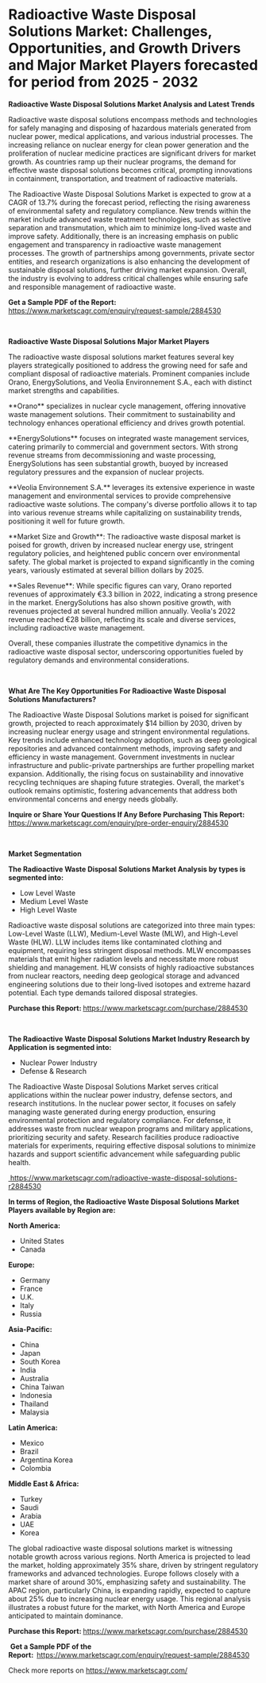 <p><h1>Radioactive Waste Disposal Solutions Market: Challenges, Opportunities, and Growth Drivers and Major Market Players forecasted for period from 2025 - 2032</h1></p><p><strong>Radioactive Waste Disposal Solutions Market Analysis and Latest Trends</strong></p>
<p><p>Radioactive waste disposal solutions encompass methods and technologies for safely managing and disposing of hazardous materials generated from nuclear power, medical applications, and various industrial processes. The increasing reliance on nuclear energy for clean power generation and the proliferation of nuclear medicine practices are significant drivers for market growth. As countries ramp up their nuclear programs, the demand for effective waste disposal solutions becomes critical, prompting innovations in containment, transportation, and treatment of radioactive materials.</p><p>The Radioactive Waste Disposal Solutions Market is expected to grow at a CAGR of 13.7% during the forecast period, reflecting the rising awareness of environmental safety and regulatory compliance. New trends within the market include advanced waste treatment technologies, such as selective separation and transmutation, which aim to minimize long-lived waste and improve safety. Additionally, there is an increasing emphasis on public engagement and transparency in radioactive waste management processes. The growth of partnerships among governments, private sector entities, and research organizations is also enhancing the development of sustainable disposal solutions, further driving market expansion. Overall, the industry is evolving to address critical challenges while ensuring safe and responsible management of radioactive waste.</p></p>
<p><strong>Get a Sample PDF of the Report:&nbsp;</strong> <a href="https://www.marketscagr.com/enquiry/request-sample/2884530?utm_campaign=3345&utm_medium=2&utm_source=Github&utm_content=ia&utm_term=13032025&utm_id=radioactive-waste-disposal-solutions">https://www.marketscagr.com/enquiry/request-sample/2884530</a></p>
<p>&nbsp;</p>
<p><strong>Radioactive Waste Disposal Solutions Major Market Players</strong></p>
<p><p>The radioactive waste disposal solutions market features several key players strategically positioned to address the growing need for safe and compliant disposal of radioactive materials. Prominent companies include Orano, EnergySolutions, and Veolia Environnement S.A., each with distinct market strengths and capabilities.</p><p>**Orano** specializes in nuclear cycle management, offering innovative waste management solutions. Their commitment to sustainability and technology enhances operational efficiency and drives growth potential.</p><p>**EnergySolutions** focuses on integrated waste management services, catering primarily to commercial and government sectors. With strong revenue streams from decommissioning and waste processing, EnergySolutions has seen substantial growth, buoyed by increased regulatory pressures and the expansion of nuclear projects.</p><p>**Veolia Environnement S.A.** leverages its extensive experience in waste management and environmental services to provide comprehensive radioactive waste solutions. The company's diverse portfolio allows it to tap into various revenue streams while capitalizing on sustainability trends, positioning it well for future growth.</p><p>**Market Size and Growth**: The radioactive waste disposal market is poised for growth, driven by increased nuclear energy use, stringent regulatory policies, and heightened public concern over environmental safety. The global market is projected to expand significantly in the coming years, variously estimated at several billion dollars by 2025.</p><p>**Sales Revenue**: While specific figures can vary, Orano reported revenues of approximately €3.3 billion in 2022, indicating a strong presence in the market. EnergySolutions has also shown positive growth, with revenues projected at several hundred million annually. Veolia's 2022 revenue reached €28 billion, reflecting its scale and diverse services, including radioactive waste management.</p><p>Overall, these companies illustrate the competitive dynamics in the radioactive waste disposal sector, underscoring opportunities fueled by regulatory demands and environmental considerations.</p></p>
<p>&nbsp;</p>
<p><strong>What Are The Key Opportunities For Radioactive Waste Disposal Solutions Manufacturers?</strong></p>
<p><p>The Radioactive Waste Disposal Solutions market is poised for significant growth, projected to reach approximately $14 billion by 2030, driven by increasing nuclear energy usage and stringent environmental regulations. Key trends include enhanced technology adoption, such as deep geological repositories and advanced containment methods, improving safety and efficiency in waste management. Government investments in nuclear infrastructure and public-private partnerships are further propelling market expansion. Additionally, the rising focus on sustainability and innovative recycling techniques are shaping future strategies. Overall, the market's outlook remains optimistic, fostering advancements that address both environmental concerns and energy needs globally.</p></p>
<p><strong>Inquire or Share Your Questions If Any Before Purchasing This Report:</strong> <a href="https://www.marketscagr.com/enquiry/pre-order-enquiry/2884530?utm_campaign=3345&utm_medium=2&utm_source=Github&utm_content=ia&utm_term=13032025&utm_id=radioactive-waste-disposal-solutions">https://www.marketscagr.com/enquiry/pre-order-enquiry/2884530</a></p>
<p>&nbsp;</p>
<p><strong>Market Segmentation</strong></p>
<p><strong>The Radioactive Waste Disposal Solutions Market Analysis by types is segmented into:</strong></p>
<p><ul><li>Low Level Waste</li><li>Medium Level Waste</li><li>High Level Waste</li></ul></p>
<p><p>Radioactive waste disposal solutions are categorized into three main types: Low-Level Waste (LLW), Medium-Level Waste (MLW), and High-Level Waste (HLW). LLW includes items like contaminated clothing and equipment, requiring less stringent disposal methods. MLW encompasses materials that emit higher radiation levels and necessitate more robust shielding and management. HLW consists of highly radioactive substances from nuclear reactors, needing deep geological storage and advanced engineering solutions due to their long-lived isotopes and extreme hazard potential. Each type demands tailored disposal strategies.</p></p>
<p><strong>Purchase this Report:&nbsp;</strong><a href="https://www.marketscagr.com/purchase/2884530?utm_campaign=3345&utm_medium=2&utm_source=Github&utm_content=ia&utm_term=13032025&utm_id=radioactive-waste-disposal-solutions">https://www.marketscagr.com/purchase/2884530</a></p>
<p>&nbsp;</p>
<p><strong>The Radioactive Waste Disposal Solutions Market Industry Research by Application is segmented into:</strong></p>
<p><ul><li>Nuclear Power Industry</li><li>Defense & Research</li></ul></p>
<p><p>The Radioactive Waste Disposal Solutions Market serves critical applications within the nuclear power industry, defense sectors, and research institutions. In the nuclear power sector, it focuses on safely managing waste generated during energy production, ensuring environmental protection and regulatory compliance. For defense, it addresses waste from nuclear weapon programs and military applications, prioritizing security and safety. Research facilities produce radioactive materials for experiments, requiring effective disposal solutions to minimize hazards and support scientific advancement while safeguarding public health.</p></p>
<p><a href="https://www.marketscagr.com/radioactive-waste-disposal-solutions-r2884530?utm_campaign=3345&utm_medium=2&utm_source=Github&utm_content=ia&utm_term=13032025&utm_id=radioactive-waste-disposal-solutions">&nbsp;https://www.marketscagr.com/radioactive-waste-disposal-solutions-r2884530</a></p>
<p><strong>In terms of Region, the Radioactive Waste Disposal Solutions Market Players available by Region are:</strong></p>
<p>
    <p> <strong> North America: </strong>
        <ul>
            <li>United States</li>
            <li>Canada</li>
        </ul>
        </p> 
    <p> <strong> Europe: </strong>
        <ul>
            <li>Germany</li>
            <li>France</li>
            <li>U.K.</li>
            <li>Italy</li>
            <li>Russia</li>
        </ul>
        </p> 
    <p> <strong> Asia-Pacific: </strong>
        <ul>
            <li>China</li>
            <li>Japan</li>
            <li>South Korea</li>
            <li>India</li>
            <li>Australia</li>
            <li>China Taiwan</li>
            <li>Indonesia</li>
            <li>Thailand</li>
            <li>Malaysia</li>
        </ul>
        </p> 
    <p> <strong> Latin America: </strong>
        <ul>
            <li>Mexico</li>
            <li>Brazil</li>
            <li>Argentina Korea</li>
            <li>Colombia</li>
        </ul>
        </p> 
    <p> <strong> Middle East & Africa: </strong>
        <ul>
            <li>Turkey</li>
            <li>Saudi</li>
            <li>Arabia</li>
            <li>UAE</li>
            <li>Korea</li>
        </ul>
    </p>
    </p>
<p><p>The global radioactive waste disposal solutions market is witnessing notable growth across various regions. North America is projected to lead the market, holding approximately 35% share, driven by stringent regulatory frameworks and advanced technologies. Europe follows closely with a market share of around 30%, emphasizing safety and sustainability. The APAC region, particularly China, is expanding rapidly, expected to capture about 25% due to increasing nuclear energy usage. This regional analysis illustrates a robust future for the market, with North America and Europe anticipated to maintain dominance.</p></p>
<p><strong>Purchase this Report: </strong><a href="https://www.marketscagr.com/purchase/2884530?utm_campaign=3345&utm_medium=2&utm_source=Github&utm_content=ia&utm_term=13032025&utm_id=radioactive-waste-disposal-solutions">https://www.marketscagr.com/purchase/2884530</a></p>
<p>&nbsp;<strong>Get a Sample PDF of the Report:&nbsp;&nbsp;</strong><a href="https://www.marketscagr.com/enquiry/request-sample/2884530?utm_campaign=3345&utm_medium=2&utm_source=Github&utm_content=ia&utm_term=13032025&utm_id=radioactive-waste-disposal-solutions">https://www.marketscagr.com/enquiry/request-sample/2884530</a></p>
<p><strong></strong></p>
<p>Check more reports on <a href="https://www.marketscagr.com/?utm_campaign=3345&utm_medium=2&utm_source=Github&utm_content=ia&utm_term=13032025&utm_id=radioactive-waste-disposal-solutions">https://www.marketscagr.com/</a></p>